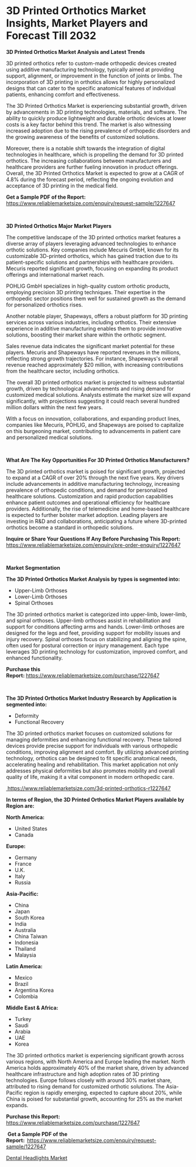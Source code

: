 <p><h1>3D Printed Orthotics Market Insights, Market Players and Forecast Till 2032</h1></p><p><strong>3D Printed Orthotics Market Analysis and Latest Trends</strong></p>
<p><p>3D printed orthotics refer to custom-made orthopedic devices created using additive manufacturing technology, typically aimed at providing support, alignment, or improvement in the function of joints or limbs. The incorporation of 3D printing in orthotics allows for highly personalized designs that can cater to the specific anatomical features of individual patients, enhancing comfort and effectiveness.</p><p>The 3D Printed Orthotics Market is experiencing substantial growth, driven by advancements in 3D printing technologies, materials, and software. The ability to quickly produce lightweight and durable orthotic devices at lower costs is a key factor behind this trend. The market is also witnessing increased adoption due to the rising prevalence of orthopedic disorders and the growing awareness of the benefits of customized solutions.</p><p>Moreover, there is a notable shift towards the integration of digital technologies in healthcare, which is propelling the demand for 3D printed orthotics. The increasing collaborations between manufacturers and healthcare providers are further fueling innovation in product offerings. Overall, the 3D Printed Orthotics Market is expected to grow at a CAGR of 4.8% during the forecast period, reflecting the ongoing evolution and acceptance of 3D printing in the medical field.</p></p>
<p><strong>Get a Sample PDF of the Report:&nbsp;</strong> <a href="https://www.reliablemarketsize.com/enquiry/request-sample/1227647?utm_campaign=2941&utm_medium=2&utm_source=Github&utm_content=ia&utm_term=03032025&utm_id=3d-printed-orthotics">https://www.reliablemarketsize.com/enquiry/request-sample/1227647</a></p>
<p>&nbsp;</p>
<p><strong>3D Printed Orthotics Major Market Players</strong></p>
<p><p>The competitive landscape of the 3D printed orthotics market features a diverse array of players leveraging advanced technologies to enhance orthotic solutions. Key companies include Mecuris GmbH, known for its customizable 3D-printed orthotics, which has gained traction due to its patient-specific solutions and partnerships with healthcare providers. Mecuris reported significant growth, focusing on expanding its product offerings and international market reach.</p><p>POHLIG GmbH specializes in high-quality custom orthotic products, employing precision 3D printing techniques. Their expertise in the orthopedic sector positions them well for sustained growth as the demand for personalized orthotics rises. </p><p>Another notable player, Shapeways, offers a robust platform for 3D printing services across various industries, including orthotics. Their extensive experience in additive manufacturing enables them to provide innovative solutions, boosting their market share within the orthotic segment.</p><p>Sales revenue data indicates the significant market potential for these players. Mecuris and Shapeways have reported revenues in the millions, reflecting strong growth trajectories. For instance, Shapeways's overall revenue reached approximately $20 million, with increasing contributions from the healthcare sector, including orthotics.</p><p>The overall 3D printed orthotics market is projected to witness substantial growth, driven by technological advancements and rising demand for customized medical solutions. Analysts estimate the market size will expand significantly, with projections suggesting it could reach several hundred million dollars within the next few years.</p><p>With a focus on innovation, collaborations, and expanding product lines, companies like Mecuris, POHLIG, and Shapeways are poised to capitalize on this burgeoning market, contributing to advancements in patient care and personalized medical solutions.</p></p>
<p>&nbsp;</p>
<p><strong>What Are The Key Opportunities For 3D Printed Orthotics Manufacturers?</strong></p>
<p><p>The 3D printed orthotics market is poised for significant growth, projected to expand at a CAGR of over 20% through the next five years. Key drivers include advancements in additive manufacturing technology, increasing prevalence of orthopedic conditions, and demand for personalized healthcare solutions. Customization and rapid production capabilities enhance patient outcomes and operational efficiency for healthcare providers. Additionally, the rise of telemedicine and home-based healthcare is expected to further bolster market adoption. Leading players are investing in R&D and collaborations, anticipating a future where 3D-printed orthotics become a standard in orthopedic solutions.</p></p>
<p><strong>Inquire or Share Your Questions If Any Before Purchasing This Report:</strong> <a href="https://www.reliablemarketsize.com/enquiry/pre-order-enquiry/1227647?utm_campaign=2941&utm_medium=2&utm_source=Github&utm_content=ia&utm_term=03032025&utm_id=3d-printed-orthotics">https://www.reliablemarketsize.com/enquiry/pre-order-enquiry/1227647</a></p>
<p>&nbsp;</p>
<p><strong>Market Segmentation</strong></p>
<p><strong>The 3D Printed Orthotics Market Analysis by types is segmented into:</strong></p>
<p><ul><li>Upper-Limb Orthoses</li><li>Lower-Limb Orthoses</li><li>Spinal Orthoses</li></ul></p>
<p><p>The 3D printed orthotics market is categorized into upper-limb, lower-limb, and spinal orthoses. Upper-limb orthoses assist in rehabilitation and support for conditions affecting arms and hands. Lower-limb orthoses are designed for the legs and feet, providing support for mobility issues and injury recovery. Spinal orthoses focus on stabilizing and aligning the spine, often used for postural correction or injury management. Each type leverages 3D printing technology for customization, improved comfort, and enhanced functionality.</p></p>
<p><strong>Purchase this Report:&nbsp;</strong><a href="https://www.reliablemarketsize.com/purchase/1227647?utm_campaign=2941&utm_medium=2&utm_source=Github&utm_content=ia&utm_term=03032025&utm_id=3d-printed-orthotics">https://www.reliablemarketsize.com/purchase/1227647</a></p>
<p>&nbsp;</p>
<p><strong>The 3D Printed Orthotics Market Industry Research by Application is segmented into:</strong></p>
<p><ul><li>Deformity</li><li>Functional Recovery</li></ul></p>
<p><p>The 3D printed orthotics market focuses on customized solutions for managing deformities and enhancing functional recovery. These tailored devices provide precise support for individuals with various orthopedic conditions, improving alignment and comfort. By utilizing advanced printing technology, orthotics can be designed to fit specific anatomical needs, accelerating healing and rehabilitation. This market application not only addresses physical deformities but also promotes mobility and overall quality of life, making it a vital component in modern orthopedic care.</p></p>
<p><a href="https://www.reliablemarketsize.com/3d-printed-orthotics-r1227647?utm_campaign=2941&utm_medium=2&utm_source=Github&utm_content=ia&utm_term=03032025&utm_id=3d-printed-orthotics">&nbsp;https://www.reliablemarketsize.com/3d-printed-orthotics-r1227647</a></p>
<p><strong>In terms of Region, the 3D Printed Orthotics Market Players available by Region are:</strong></p>
<p>
    <p> <strong> North America: </strong>
        <ul>
            <li>United States</li>
            <li>Canada</li>
        </ul>
        </p> 
    <p> <strong> Europe: </strong>
        <ul>
            <li>Germany</li>
            <li>France</li>
            <li>U.K.</li>
            <li>Italy</li>
            <li>Russia</li>
        </ul>
        </p> 
    <p> <strong> Asia-Pacific: </strong>
        <ul>
            <li>China</li>
            <li>Japan</li>
            <li>South Korea</li>
            <li>India</li>
            <li>Australia</li>
            <li>China Taiwan</li>
            <li>Indonesia</li>
            <li>Thailand</li>
            <li>Malaysia</li>
        </ul>
        </p> 
    <p> <strong> Latin America: </strong>
        <ul>
            <li>Mexico</li>
            <li>Brazil</li>
            <li>Argentina Korea</li>
            <li>Colombia</li>
        </ul>
        </p> 
    <p> <strong> Middle East & Africa: </strong>
        <ul>
            <li>Turkey</li>
            <li>Saudi</li>
            <li>Arabia</li>
            <li>UAE</li>
            <li>Korea</li>
        </ul>
    </p>
    </p>
<p><p>The 3D printed orthotics market is experiencing significant growth across various regions, with North America and Europe leading the market. North America holds approximately 40% of the market share, driven by advanced healthcare infrastructure and high adoption rates of 3D printing technologies. Europe follows closely with around 30% market share, attributed to rising demand for customized orthotic solutions. The Asia-Pacific region is rapidly emerging, expected to capture about 20%, while China is poised for substantial growth, accounting for 25% as the market expands.</p></p>
<p><strong>Purchase this Report: </strong><a href="https://www.reliablemarketsize.com/purchase/1227647?utm_campaign=2941&utm_medium=2&utm_source=Github&utm_content=ia&utm_term=03032025&utm_id=3d-printed-orthotics">https://www.reliablemarketsize.com/purchase/1227647</a></p>
<p>&nbsp;<strong>Get a Sample PDF of the Report:&nbsp;&nbsp;</strong><a href="https://www.reliablemarketsize.com/enquiry/request-sample/1227647?utm_campaign=2941&utm_medium=2&utm_source=Github&utm_content=ia&utm_term=03032025&utm_id=3d-printed-orthotics">https://www.reliablemarketsize.com/enquiry/request-sample/1227647</a></p>
<p><strong></strong></p>
<p><p><a href="https://github.com/klenaestien23/Market-Research-Report-List-1/blob/main/dental-headlights-market.md?utm_campaign=2941&utm_medium=2&utm_source=Github&utm_content=ia&utm_term=03032025&utm_id=3d-printed-orthotics">Dental Headlights Market</a></p></p>